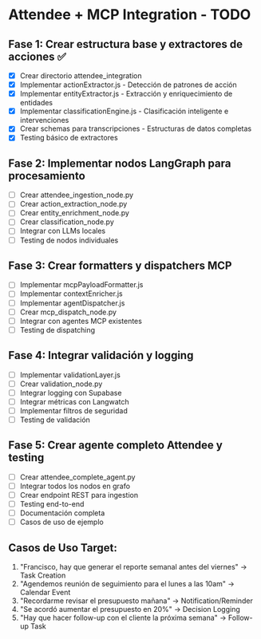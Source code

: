 # Attendee + MCP Integration - TODO

## Fase 1: Crear estructura base y extractores de acciones ✅
- [x] Crear directorio attendee_integration
- [x] Implementar actionExtractor.js - Detección de patrones de acción
- [x] Implementar entityExtractor.js - Extracción y enriquecimiento de entidades
- [x] Implementar classificationEngine.js - Clasificación inteligente e intervenciones
- [x] Crear schemas para transcripciones - Estructuras de datos completas
- [x] Testing básico de extractores

## Fase 2: Implementar nodos LangGraph para procesamiento
- [ ] Crear attendee_ingestion_node.py
- [ ] Crear action_extraction_node.py
- [ ] Crear entity_enrichment_node.py
- [ ] Crear classification_node.py
- [ ] Integrar con LLMs locales
- [ ] Testing de nodos individuales

## Fase 3: Crear formatters y dispatchers MCP
- [ ] Implementar mcpPayloadFormatter.js
- [ ] Implementar contextEnricher.js
- [ ] Implementar agentDispatcher.js
- [ ] Crear mcp_dispatch_node.py
- [ ] Integrar con agentes MCP existentes
- [ ] Testing de dispatching

## Fase 4: Integrar validación y logging
- [ ] Implementar validationLayer.js
- [ ] Crear validation_node.py
- [ ] Integrar logging con Supabase
- [ ] Integrar métricas con Langwatch
- [ ] Implementar filtros de seguridad
- [ ] Testing de validación

## Fase 5: Crear agente completo Attendee y testing
- [ ] Crear attendee_complete_agent.py
- [ ] Integrar todos los nodos en grafo
- [ ] Crear endpoint REST para ingestion
- [ ] Testing end-to-end
- [ ] Documentación completa
- [ ] Casos de uso de ejemplo

## Casos de Uso Target:
1. "Francisco, hay que generar el reporte semanal antes del viernes" → Task Creation
2. "Agendemos reunión de seguimiento para el lunes a las 10am" → Calendar Event  
3. "Recordarme revisar el presupuesto mañana" → Notification/Reminder
4. "Se acordó aumentar el presupuesto en 20%" → Decision Logging
5. "Hay que hacer follow-up con el cliente la próxima semana" → Follow-up Task

